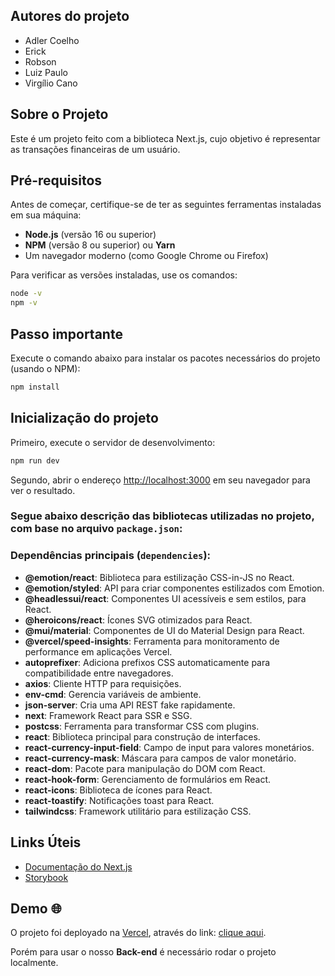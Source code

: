 ## Autores do projeto 

- Adler Coelho
- Erick 
- Robson 
- Luiz Paulo 
- Virgílio Cano

## Sobre o Projeto

Este é um projeto feito com a biblioteca Next.js, cujo objetivo é representar as transações financeiras de um usuário.

## Pré-requisitos

Antes de começar, certifique-se de ter as seguintes ferramentas instaladas em sua máquina:

- **Node.js** (versão 16 ou superior)
- **NPM** (versão 8 ou superior) ou **Yarn**
- Um navegador moderno (como Google Chrome ou Firefox)

Para verificar as versões instaladas, use os comandos:

```bash
node -v
npm -v
```

## Passo importante

Execute o comando abaixo para instalar os pacotes necessários do projeto (usando o NPM):

```bash
npm install
```

## Inicialização do projeto

Primeiro, execute o servidor de desenvolvimento:

```bash
npm run dev
```

Segundo, abrir o endereço [http://localhost:3000](http://localhost:3000) em seu navegador para ver o resultado.

### Segue abaixo descrição das bibliotecas utilizadas no projeto, com base no arquivo `package.json`:

### Dependências principais (`dependencies`):

- **@emotion/react**: Biblioteca para estilização CSS-in-JS no React.
- **@emotion/styled**: API para criar componentes estilizados com Emotion.
- **@headlessui/react**: Componentes UI acessíveis e sem estilos, para React.
- **@heroicons/react**: Ícones SVG otimizados para React.
- **@mui/material**: Componentes de UI do Material Design para React.
- **@vercel/speed-insights**: Ferramenta para monitoramento de performance em aplicações Vercel.
- **autoprefixer**: Adiciona prefixos CSS automaticamente para compatibilidade entre navegadores.
- **axios**: Cliente HTTP para requisições.
- **env-cmd**: Gerencia variáveis de ambiente.
- **json-server**: Cria uma API REST fake rapidamente.
- **next**: Framework React para SSR e SSG.
- **postcss**: Ferramenta para transformar CSS com plugins.
- **react**: Biblioteca principal para construção de interfaces.
- **react-currency-input-field**: Campo de input para valores monetários.
- **react-currency-mask**: Máscara para campos de valor monetário.
- **react-dom**: Pacote para manipulação do DOM com React.
- **react-hook-form**: Gerenciamento de formulários em React.
- **react-icons**: Biblioteca de ícones para React.
- **react-toastify**: Notificações toast para React.
- **tailwindcss**: Framework utilitário para estilização CSS.

## Links Úteis

- [Documentação do Next.js](https://nextjs.org/docs)
- [Storybook](https://storybook.js.org/)

## Demo 🌐

O projeto foi deployado na [Vercel](https://vercel.com/), através do link: [clique aqui](https://pos-fiap-frnt-tc-financ-git-361ee8-adler-coelho-santos-projects.vercel.app).

Porém para usar o nosso __Back-end__ é necessário rodar o projeto localmente.